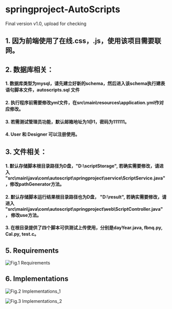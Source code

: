 # springproject-AutoScripts
Final version v1.0, upload for checking

## 1. 因为前端使用了在线.css，.js，使用该项目需要联网。

## 2. 数据库相关：

#### 1. 数据库类型为mysql，请先建立好新的schema，然后进入该schema执行建表语句脚本文件，autoscripts.sql 文件

#### 2. 执行程序前需要修改yml文件，在src\main\resources\application.yml作对应修改。

#### 3. 若需测试管理员功能，默认邮箱地址为1@1，密码为111111。

#### 4. User 和 Designer 可以注册使用。

## 3. 文件相关：

#### 1. 默认存储脚本根目录路径为D盘，"D:\scriptStorage", 若确实需要修改，请进入 "src\main\java\com\autoscript\springproject\service\ScriptService.java"，修改pathGenerator方法。

#### 2. 默认存储脚本运行结果根目录路径也为D盘， "D:\result", 若确实需要修改，请进入 "src\main\java\com\autoscript\springproject\web\ScriptController.java"， 修改use方法。

#### 3. 在根目录提供了四个脚本可供测试上传使用，分别是dayYear.java, fbnq.py, Cal.py, test.c。

## 5. Requirements
![Fig.1 Requirements](https://github.com/Sustechzjh/springproject-AutoScripts/blob/master/requirements.png)

## 6. Implementations
![Fig.2 Implementations_1](https://github.com/Sustechzjh/springproject-AutoScripts/blob/master/implements_1.png)

![Fig.3 Implementations_2](https://github.com/Sustechzjh/springproject-AutoScripts/blob/master/implements_2.png)
